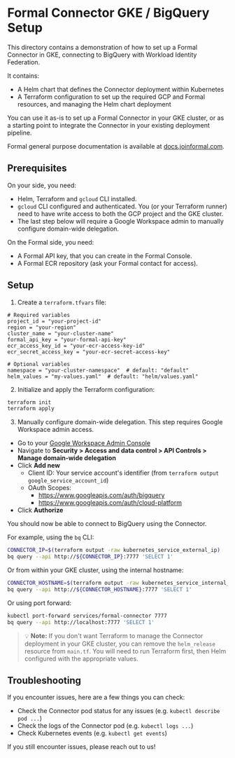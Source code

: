 # Formal Connector GKE / BigQuery Setup

This directory contains a demonstration of how to set up a Formal Connector in GKE, connecting to BigQuery with Workload Identity Federation.

It contains:
* A Helm chart that defines the Connector deployment within Kubernetes
* A Terraform configuration to set up the required GCP and Formal resources, and managing the Helm chart deployment

You can use it as-is to set up a Formal Connector in your GKE cluster, or as a starting point to integrate the Connector in your existing deployment pipeline.

Formal general purpose documentation is available at [docs.joinformal.com](https://docs.joinformal.com).


## Prerequisites

On your side, you need:
* Helm, Terraform and `gcloud` CLI installed.
* `gcloud` CLI configured and authenticated. You (or your Terraform runner) need to have write access to both the GCP project and the GKE cluster.
* The last step below will require a Google Workspace admin to manually configure domain-wide delegation.

On the Formal side, you need:
* A Formal API key, that you can create in the Formal Console.
* A Formal ECR repository (ask your Formal contact for access).


## Setup

1. Create a `terraform.tfvars` file:
```hcl
# Required variables
project_id = "your-project-id"
region = "your-region"
cluster_name = "your-cluster-name"
formal_api_key = "your-formal-api-key"
ecr_access_key_id = "your-ecr-access-key-id"
ecr_secret_access_key = "your-ecr-secret-access-key"

# Optional variables
namespace = "your-cluster-namespace"  # default: "default"
helm_values = "my-values.yaml"  # default: "helm/values.yaml"
```

2. Initialize and apply the Terraform configuration:
```bash
terraform init
terraform apply
```

3. Manually configure domain-wide delegation. This step requires Google Workspace admin access.

  * Go to your [Google Workspace Admin Console](https://admin.google.com/)
  * Navigate to **Security > Access and data control > API Controls > Manage domain-wide delegation**
  * Click **Add new**
    * Client ID: Your service account's identifier (from `terraform output google_service_account_id`)
    * OAuth Scopes:
      * https://www.googleapis.com/auth/bigquery
      * https://www.googleapis.com/auth/cloud-platform
  * Click **Authorize**

You should now be able to connect to BigQuery using the Connector.

For example, using the `bq` CLI:

```bash
CONNECTOR_IP=$(terraform output -raw kubernetes_service_external_ip)
bq query --api http://${CONNECTOR_IP}:7777 'SELECT 1'
```

Or from within your GKE cluster, using the internal hostname:

```bash
CONNECTOR_HOSTNAME=$(terraform output -raw kubernetes_service_internal_hostname)
bq query --api http://${CONNECTOR_HOSTNAME}:7777 'SELECT 1'
```

Or using port forward:

```bash
kubectl port-forward services/formal-connector 7777
bq query --api http://localhost:7777 'SELECT 1'
```

> 💡 **Note:** If you don't want Terraform to manage the Connector deployment in your GKE cluster, you can remove the `helm_release` resource from `main.tf`. You will need to run Terraform first, then Helm configured with the appropriate values.


## Troubleshooting

If you encounter issues, here are a few things you can check:

* Check the Connector pod status for any issues (e.g. `kubectl describe pod ...`)
* Check the logs of the Connector pod (e.g. `kubectl logs ...`)
* Check Kubernetes events (e.g. `kubectl get events`)

If you still encounter issues, please reach out to us!
